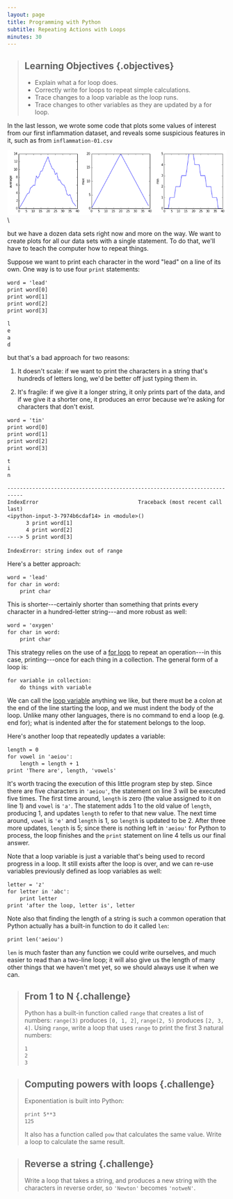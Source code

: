 ```yaml
---
layout: page
title: Programming with Python
subtitle: Repeating Actions with Loops
minutes: 30
---
```

> ## Learning Objectives {.objectives}
>
> *   Explain what a for loop does.
> *   Correctly write for loops to repeat simple calculations.
> *   Trace changes to a loop variable as the loop runs.
> *   Trace changes to other variables as they are updated by a for loop.

In the last lesson,
we wrote some code that plots some values of interest from our first inflammation dataset,
and reveals some suspicious features in it, such as from `inflammation-01.csv`

![Analysis of inflammation-01.csv](fig/03-loop_2_0.png)\

but we have a dozen data sets right now and more on the way.
We want to create plots for all our data sets with a single statement.
To do that, we'll have to teach the computer how to repeat things.


Suppose we want to print each character in the word "lead" on a line of its own.
One way is to use four `print` statements:

~~~ {.python}
word = 'lead'
print word[0]
print word[1]
print word[2]
print word[3]

~~~
~~~ {.output}
l
e
a
d
~~~

but that's a bad approach for two reasons:

1.  It doesn't scale:
    if we want to print the characters in a string that's hundreds of letters long,
    we'd be better off just typing them in.

1.  It's fragile:
    if we give it a longer string,
    it only prints part of the data,
    and if we give it a shorter one,
    it produces an error because we're asking for characters that don't exist.

~~~ {.python}
word = 'tin'
print word[0]
print word[1]
print word[2]
print word[3]

~~~
~~~ {.output}
t
i
n
~~~
~~~ {.error}
---------------------------------------------------------------------------
IndexError                                Traceback (most recent call last)
<ipython-input-3-7974b6cdaf14> in <module>()
      3 print word[1]
      4 print word[2]
----> 5 print word[3]

IndexError: string index out of range
~~~


Here's a better approach:

~~~ {.python}
word = 'lead'
for char in word:
    print char

~~~

This is shorter---certainly shorter than something that prints every character in a hundred-letter string---and
more robust as well:

~~~ {.python}
word = 'oxygen'
for char in word:
    print char
~~~

This strategy relies on the use of a [for loop](reference.html#for-loop)
to repeat an operation---in this case, printing---once for each thing in a collection.
The general form of a loop is:

~~~ {.python}
for variable in collection:
    do things with variable
~~~

We can call the [loop variable](reference.html#loop-variable) anything we like,
but there must be a colon at the end of the line starting the loop,
and we must indent the body of the loop. Unlike many other languages, there is no
command to end a loop (e.g. end for); what is indented after the for statement belongs to the loop.

Here's another loop that repeatedly updates a variable:

~~~ {.python}
length = 0
for vowel in 'aeiou':
    length = length + 1
print 'There are', length, 'vowels'
~~~

It's worth tracing the execution of this little program step by step.
Since there are five characters in `'aeiou'`,
the statement on line 3 will be executed five times.
The first time around,
`length` is zero (the value assigned to it on line 1)
and `vowel` is `'a'`.
The statement adds 1 to the old value of `length`,
producing 1,
and updates `length` to refer to that new value.
The next time around,
`vowel` is `'e'` and `length` is 1,
so `length` is updated to be 2.
After three more updates,
`length` is 5;
since there is nothing left in `'aeiou'` for Python to process,
the loop finishes
and the `print` statement on line 4 tells us our final answer.

Note that a loop variable is just a variable that's being used to record progress in a loop.
It still exists after the loop is over,
and we can re-use variables previously defined as loop variables as well:

~~~ {.python}
letter = 'z'
for letter in 'abc':
    print letter
print 'after the loop, letter is', letter
~~~

Note also that finding the length of a string is such a common operation
that Python actually has a built-in function to do it called `len`:

~~~ {.python}
print len('aeiou')
~~~

`len` is much faster than any function we could write ourselves,
and much easier to read than a two-line loop;
it will also give us the length of many other things that we haven't met yet,
so we should always use it when we can.


> ## From 1 to N {.challenge}
>
> Python has a built-in function called `range` that creates a list of numbers:
> `range(3)` produces `[0, 1, 2]`, `range(2, 5)` produces `[2, 3, 4]`.
> Using `range`,
> write a loop that uses `range` to print the first 3 natural numbers:
>
> ~~~ {.python}
> 1
> 2
> 3
> ~~~

> ## Computing powers with loops {.challenge}
>
> Exponentiation is built into Python:
>
>~~~ {.python}
> print 5**3
> 125
> ~~~
>
> It also has a function called `pow` that calculates the same value.
> Write a loop to calculate the same result.

> ## Reverse a string {.challenge}
>
> Write a loop that takes a string,
> and produces a new string with the characters in reverse order,
> so `'Newton'` becomes `'notweN'`.
